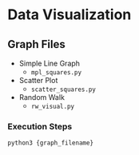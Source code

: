 # Data Visualization

## Graph Files
* Simple Line Graph
    - `mpl_squares.py`
* Scatter Plot
    - `scatter_squares.py`
* Random Walk
    - `rw_visual.py`

    
### Execution Steps
`python3 {graph_filename}`
